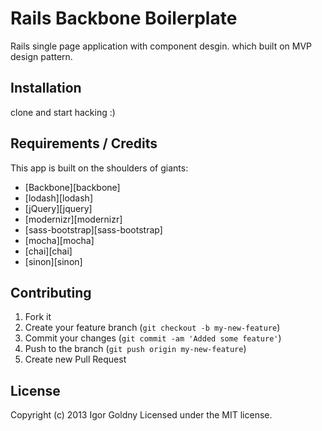 # Rails Backbone Boilerplate

Rails single page application with component desgin.
which built on MVP design pattern.

## Installation

clone and start hacking :)

## Requirements / Credits

This app is built on the shoulders of giants:

* [Backbone][backbone]
* [lodash][lodash]
* [jQuery][jquery]
* [modernizr][modernizr]
* [sass-bootstrap][sass-bootstrap]
* [mocha][mocha]
* [chai][chai]
* [sinon][sinon]


## Contributing

1. Fork it
2. Create your feature branch (`git checkout -b my-new-feature`)
3. Commit your changes (`git commit -am 'Added some feature'`)
4. Push to the branch (`git push origin my-new-feature`)
5. Create new Pull Request

## License
Copyright (c) 2013 Igor Goldny
Licensed under the MIT license.
